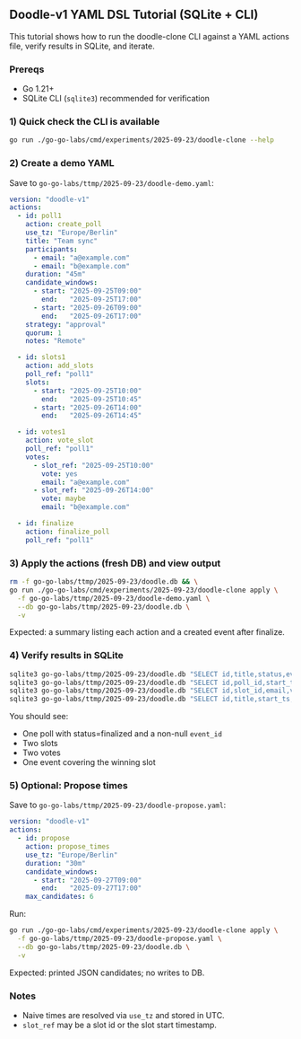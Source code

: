 ## Doodle-v1 YAML DSL Tutorial (SQLite + CLI)

This tutorial shows how to run the doodle-clone CLI against a YAML actions file, verify results in SQLite, and iterate.

### Prereqs
- Go 1.21+
- SQLite CLI (`sqlite3`) recommended for verification

### 1) Quick check the CLI is available
```bash
go run ./go-go-labs/cmd/experiments/2025-09-23/doodle-clone --help
```

### 2) Create a demo YAML
Save to `go-go-labs/ttmp/2025-09-23/doodle-demo.yaml`:

```yaml
version: "doodle-v1"
actions:
  - id: poll1
    action: create_poll
    use_tz: "Europe/Berlin"
    title: "Team sync"
    participants:
      - email: "a@example.com"
      - email: "b@example.com"
    duration: "45m"
    candidate_windows:
      - start: "2025-09-25T09:00"
        end:   "2025-09-25T17:00"
      - start: "2025-09-26T09:00"
        end:   "2025-09-26T17:00"
    strategy: "approval"
    quorum: 1
    notes: "Remote"

  - id: slots1
    action: add_slots
    poll_ref: "poll1"
    slots:
      - start: "2025-09-25T10:00"
        end:   "2025-09-25T10:45"
      - start: "2025-09-26T14:00"
        end:   "2025-09-26T14:45"

  - id: votes1
    action: vote_slot
    poll_ref: "poll1"
    votes:
      - slot_ref: "2025-09-25T10:00"
        vote: yes
        email: "a@example.com"
      - slot_ref: "2025-09-26T14:00"
        vote: maybe
        email: "b@example.com"

  - id: finalize
    action: finalize_poll
    poll_ref: "poll1"
```

### 3) Apply the actions (fresh DB) and view output
```bash
rm -f go-go-labs/ttmp/2025-09-23/doodle.db && \
go run ./go-go-labs/cmd/experiments/2025-09-23/doodle-clone apply \
  -f go-go-labs/ttmp/2025-09-23/doodle-demo.yaml \
  --db go-go-labs/ttmp/2025-09-23/doodle.db \
  -v
```

Expected: a summary listing each action and a created event after finalize.

### 4) Verify results in SQLite
```bash
sqlite3 go-go-labs/ttmp/2025-09-23/doodle.db "SELECT id,title,status,event_id FROM polls;"
sqlite3 go-go-labs/ttmp/2025-09-23/doodle.db "SELECT id,poll_id,start_ts,end_ts FROM slots ORDER BY start_ts;"
sqlite3 go-go-labs/ttmp/2025-09-23/doodle.db "SELECT id,slot_id,email,vote FROM votes ORDER BY created_at;"
sqlite3 go-go-labs/ttmp/2025-09-23/doodle.db "SELECT id,title,start_ts,end_ts FROM events;"
```

You should see:
- One poll with status=finalized and a non-null `event_id`
- Two slots
- Two votes
- One event covering the winning slot

### 5) Optional: Propose times
Save to `go-go-labs/ttmp/2025-09-23/doodle-propose.yaml`:
```yaml
version: "doodle-v1"
actions:
  - id: propose
    action: propose_times
    use_tz: "Europe/Berlin"
    duration: "30m"
    candidate_windows:
      - start: "2025-09-27T09:00"
        end:   "2025-09-27T17:00"
    max_candidates: 6
```

Run:
```bash
go run ./go-go-labs/cmd/experiments/2025-09-23/doodle-clone apply \
  -f go-go-labs/ttmp/2025-09-23/doodle-propose.yaml \
  --db go-go-labs/ttmp/2025-09-23/doodle.db \
  -v
```

Expected: printed JSON candidates; no writes to DB.

### Notes
- Naive times are resolved via `use_tz` and stored in UTC.
- `slot_ref` may be a slot id or the slot start timestamp.


